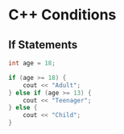 # C++ Conditions

## If Statements
```cpp
int age = 18;

if (age >= 18) {
    cout << "Adult";
} else if (age >= 13) {
    cout << "Teenager";
} else {
    cout << "Child";
}
